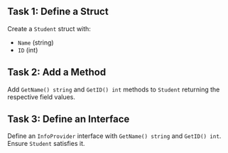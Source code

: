 ## Task 1: Define a Struct

Create a `Student` struct with:
- `Name` (string)
- `ID` (int)

## Task 2: Add a Method

Add `GetName() string` and `GetID() int` methods to `Student` returning the respective field values.

## Task 3: Define an Interface

Define an `InfoProvider` interface with `GetName() string` and `GetID() int`. Ensure `Student` satisfies it.
